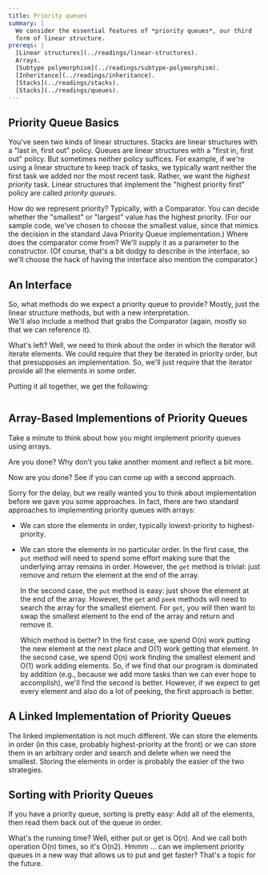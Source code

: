 ```yaml
---
title: Priority queues
summary: |
  We consider the essential features of *priority queues*, our third
  form of linear structure.
prereqs: |
  [Linear structures](../readings/linear-structures).
  Arrays.
  [Subtype polymorphism](../readings/subtype-polymorphism).
  [Inheritance](../readings/inheritance).
  [Stacks](../readings/stacks).
  [Stacks](../readings/queues).
--- 
```


Priority Queue Basics
---------------------

  You've seen two kinds of linear structures.  Stacks are linear structures
  with a "last in, first out" policy.  Queues are linear
  structures with a "first in, first out" policy.  But
  sometimes neither policy suffices.  For example, if we're using a
  linear structure to keep track of tasks, we typically want neither the
  first task we added nor the most recent task.  Rather, we want the
  *highest priority* task.  Linear structures that
  implement the "highest priority first" policy  are
  called *priority queues*.

  How do we represent priority?  Typically, with a Comparator.  You
  can decide whether the "smallest" or "largest"
  value has the highest priority.  (For our sample code, we've chosen
  to choose the smallest value, since that mimics the decision in the
  standard Java Priority Queue implementation.)  Where does the comparator
  come from?  We'll supply it as a parameter to the constructor.  (Of
  course, that's a bit dodgy to describe in the interface, so we'll choose
  the hack of having the interface also mention the comparator.)

An Interface
------------

  So, what methods do we expect a priority queue to provide?  Mostly,
  just the linear structure methods, but with a new interpretation.  
  We'll also include a method that grabs the Comparator (again, mostly
  so that we can reference it).  

  What's left?  Well, we need to think about the order in which the
  iterator will iterate elements.  We could require that they be
  iterated in priority order, but that presupposes an implementation.
  So, we'll just require that the iterator provide all the elements
  in some order.

  Putting it all together, we get the following:

<pre>
<xi:include href="../git/linear/src/taojava/util/PriorityQueue.java" parse="text"  xmlns:xi="http://www.w3.org/2001/XInclude"
/></pre>

Array-Based Implementions of Priority Queues
--------------------------------------------

  Take a minute to think about how you might implement priority queues
  using arrays.

  Are you done?  Why don't you take another moment and reflect a bit more.

  Now are you done?  See if you can come up with a second approach.

  Sorry for the delay, but we really wanted you to think about implementation
  before we gave you some approaches.  In fact, there are two standard
  approaches to implementing priority queues with arrays:

* We can store the elements in order, typically lowest-priority to
    highest-priority.
* We can store the elements in no particular order.
  In the first case, the `put` method will need to spend
  some effort making sure that the underlying array remains in order.
  However, the `get` method is trivial: just remove and 
  return the element at the end of the array.

  In the second case, the `put` method is easy: just shove
  the element at the end of the array.  However, the `get`
  and `peek` methods will need to search the array for the
  smallest element.  For `get`, you will then want to swap
  the smallest element to the end of the array and return and remove
  it.

  Which method is better?  In the first case, we spend O(n) work
  putting the new element at the next place and O(1) work getting
  that element.  In the second case, we spend O(n) work finding 
  the smallest element and O(1) work adding elements.  So, if we
  find that our program is dominated by addition (e.g., because we
  add more tasks than we can ever hope to accomplish), we'll find
  the second is better.  However, if we expect to get every element
  and also do a lot of peeking, the first approach is better.

A Linked Implementation of Priority Queues
------------------------------------------

  The linked implementation is not much different.  We can store the
  elements in order (in this case, probably highest-priority at the
  front) or we can store them in an arbitrary order and search and
  delete when we need the smallest.  Storing the elements in order
  is probably the easier of the two strategies.

Sorting with Priority Queues
----------------------------

  If you have a priority queue, sorting is pretty easy: Add all of the
  elements, then read them back out of the queue in order.

  What's the running time?  Well, either put or get is O(n).  And we call
  both operation O(n) times, so it's O(n<superscript>2</superscript>).
  Hmmm ... can we implement priority queues in a new way that allows us
  to put and get faster?  That's a topic for the future.

